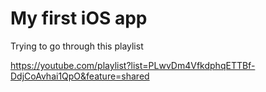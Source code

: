# My first iOS app

Trying to go through this playlist

https://youtube.com/playlist?list=PLwvDm4VfkdphqETTBf-DdjCoAvhai1QpO&feature=shared
